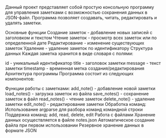Данный проект представляет собой простую консольную программу для управления заметками с возможностью сохранения данных в JSON-файл. Программа позволяет создавать, читать, редактировать и удалять заметки.

Основные функции
Создание заметок - добавление новых записей с заголовком и текстом
Чтение заметок - просмотр всех заметок или по определенной дате
Редактирование - изменение существующих заметок
Удаление - удаление заметок по идентификатору
Структура данных
Каждая заметка хранится в виде словаря с полями:

id - уникальный идентификатор
title - заголовок заметки
message - текст заметки
timestamp - временная метка создания/редактирования
Архитектура программы
Программа состоит из следующих компонентов:

Функции работы с заметками:
add_note() - добавление новой заметки
load_notes() - загрузка заметок из файла
save_notes() - сохранение заметок в файл
read_notes() - чтение заметок
delete_note() - удаление заметки
edit_note() - редактирование заметки
Обработка команд:
Использование argparse для разбора команд командной строки
Поддержка команд: add, read, delete, edit
Работа с файлами
Хранение данных осуществляется в файле notes.json
Автоматическое создание файла при первом использовании
Резервное хранение данных в формате JSON
